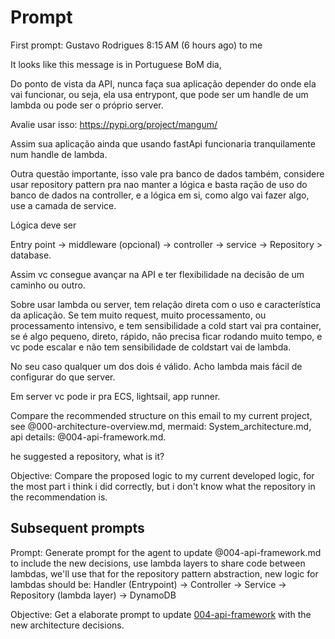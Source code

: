 # Prompt

First prompt:
Gustavo Rodrigues
8:15 AM (6 hours ago)
to me

It looks like this message is in Portuguese
BoM dia,

Do ponto de vista da API, nunca faça sua aplicação depender do onde ela vai funcionar, ou seja, ela usa entrypont, que pode ser um handle de um lambda ou pode ser o próprio server.

Avalie usar isso: 
https://pypi.org/project/mangum/

Assim sua aplicação  ainda que usando fastApi funcionaria tranquilamente num handle de lambda.

Outra questão importante, isso vale pra banco de dados também, considere usar repository pattern pra nao manter a lógica e basta ração de uso do banco de dados na controller, e a lógica em si, como algo vai fazer algo, use a camada de service.

Lógica deve ser

Entry point -> middleware (opcional) -> controller -> service -> Repository > database.


Assim vc consegue avançar na API e ter flexibilidade na decisão de um caminho ou outro.

Sobre usar lambda ou server, tem relação direta com o uso e característica da aplicação. Se tem muito request, muito processamento, ou processamento intensivo, e tem sensibilidade a cold start vai pra container, se é algo pequeno, direto, rápido, não precisa ficar rodando muito tempo, e vc pode escalar e não tem sensibilidade de coldstart vai de lambda.

No seu caso qualquer um dos dois é válido. Acho lambda mais fácil de configurar do que server.

Em server vc pode ir pra ECS, lightsail, app runner.


Compare the recommended structure on this email to my current project, see @000-architecture-overview.md, mermaid: System_architecture.md, api details: @004-api-framework.md.

he suggested a repository, what is it?


Objective:
Compare the proposed logic to my current developed logic, for the most part i think i did correctly, but i don't know what the repository in the recommendation is.

## Subsequent prompts

Prompt:
Generate prompt for the agent to update @004-api-framework.md to include the new decisions, use lambda layers to share code between lambdas, we'll use that for the  repository pattern abstraction, new logic for lambdas should be:
Handler (Entrypoint) -> Controller -> Service -> Repository (lambda layer) -> DynamoDB

Objective:
Get a elaborate prompt to update [004-api-framework](/docs/adrs/004-api-framework-and-architecture.md) with the new architecture decisions.